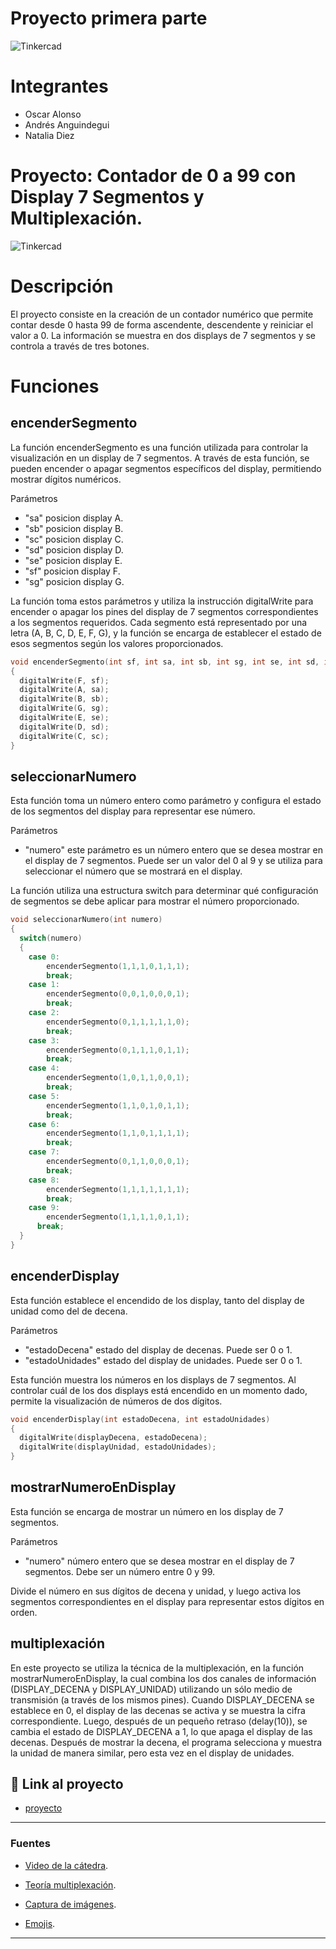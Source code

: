 # Proyecto primera parte
![Tinkercad](./img/ArduinoTinkercad.jpg)


# Integrantes 
- Oscar Alonso
- Andrés Anguindegui
- Natalia Diez


# Proyecto: Contador de 0 a 99 con Display 7 Segmentos y Multiplexación.
![Tinkercad](./img/Proyecto_1.png)


# Descripción
El proyecto consiste en la creación de un contador numérico que permite contar desde 0 hasta 99 de forma ascendente, descendente y reiniciar el valor a 0. La información se muestra en dos displays de 7 segmentos y se controla a través de tres botones.

# Funciones
## encenderSegmento
La función encenderSegmento es una función utilizada para controlar la visualización en un display de 7 segmentos. 
A través de esta función, se pueden encender o apagar segmentos específicos del display, permitiendo mostrar dígitos numéricos.

Parámetros
* "sa" posicion display A.
* "sb" posicion display B.
* "sc" posicion display C.
* "sd" posicion display D.
* "se" posicion display E.
* "sf" posicion display F.
* "sg" posicion display G.

La función toma estos parámetros y utiliza la instrucción digitalWrite para encender o apagar los pines del display de 7 segmentos correspondientes a los segmentos requeridos. Cada segmento está representado por una letra (A, B, C, D, E, F, G), y la función se encarga de establecer el estado de esos segmentos según los valores proporcionados.

~~~ C
void encenderSegmento(int sf, int sa, int sb, int sg, int se, int sd, int sc)
{
  digitalWrite(F, sf);
  digitalWrite(A, sa);
  digitalWrite(B, sb);
  digitalWrite(G, sg);
  digitalWrite(E, se);
  digitalWrite(D, sd);
  digitalWrite(C, sc);
}
~~~

## seleccionarNumero
Esta función toma un número entero como parámetro y configura el estado de los segmentos del display para representar ese número.

Parámetros
* "numero" este parámetro es un número entero que se desea mostrar en el display de 7 segmentos. 
Puede ser un valor del 0 al 9 y se utiliza para seleccionar el número que se mostrará en el display.

La función utiliza una estructura switch para determinar qué configuración de segmentos se debe aplicar para mostrar el número proporcionado.

~~~ C
void seleccionarNumero(int numero)
{
  switch(numero)
  {
    case 0:
        encenderSegmento(1,1,1,0,1,1,1); 
        break;
    case 1: 
        encenderSegmento(0,0,1,0,0,0,1); 
        break;
    case 2: 
        encenderSegmento(0,1,1,1,1,1,0); 
        break;
    case 3: 
        encenderSegmento(0,1,1,1,0,1,1); 
        break;
    case 4: 
        encenderSegmento(1,0,1,1,0,0,1); 
        break;
    case 5: 
        encenderSegmento(1,1,0,1,0,1,1); 
        break;
    case 6: 
        encenderSegmento(1,1,0,1,1,1,1); 
        break;
    case 7: 
      	encenderSegmento(0,1,1,0,0,0,1); 
        break;
    case 8:
        encenderSegmento(1,1,1,1,1,1,1); 
        break;
    case 9: 
        encenderSegmento(1,1,1,1,0,1,1); 
      break;
  }
}
~~~

## encenderDisplay
Esta función establece el encendido de los display, tanto del display de unidad como del de decena.

Parámetros
* "estadoDecena" estado del display de decenas. Puede ser 0 o 1.
* "estadoUnidades" estado del display de unidades. Puede ser 0 o 1.

Esta función muestra los números en los displays de 7 segmentos. Al controlar cuál de los dos displays está encendido en un momento dado, permite la visualización de números de dos dígitos.

~~~ C
void encenderDisplay(int estadoDecena, int estadoUnidades)
{
  digitalWrite(displayDecena, estadoDecena);
  digitalWrite(displayUnidad, estadoUnidades);
}
~~~

## mostrarNumeroEnDisplay
Esta función se encarga de mostrar un número en los display de 7 segmentos.

Parámetros
* "numero" número entero que se desea mostrar en el display de 7 segmentos. Debe ser un número entre 0 y 99.

Divide el número en sus dígitos de decena y unidad, y luego activa los segmentos correspondientes en el display para representar estos dígitos en orden.

## multiplexación
En este proyecto se utiliza la técnica de la multiplexación, en la función mostrarNumeroEnDisplay, la cual combina los dos canales de información (DISPLAY_DECENA y DISPLAY_UNIDAD) utilizando un sólo medio de transmisión (a través de los mismos pines).
Cuando DISPLAY_DECENA se establece en 0, el display de las decenas se activa y se muestra la cifra correspondiente. Luego, después de un pequeño retraso (delay(10)), se cambia el estado de DISPLAY_DECENA a 1, lo que apaga el display de las decenas.
Después de mostrar la decena, el programa selecciona y muestra la unidad de manera similar, pero esta vez en el display de unidades.
## :robot: Link al proyecto
- [proyecto](https://www.tinkercad.com/things/j40rAgclUkK?sharecode=b2bka0rRlvn-AzD361vmAIcUtyY4SqD0foQZywS3EkY)

---
### Fuentes
- [Video de la cátedra](https://www.youtube.com/watch?v=_Ry7mtURGDE&list=PL7LaR6_A2-E11BQXtypHMgWrSR-XOCeyD&index=4&t=3445s&ab_channel=UTNFRA).

- [Teoría multiplexación](https://teoriadelastelecomunicaciones.files.wordpress.com/2011/11/multiplexacion.pdf).

- [Captura de imágenes](https://www.tinkercad.com/).

- [Emojis](https://gist.github.com/rxaviers/7360908).

---
